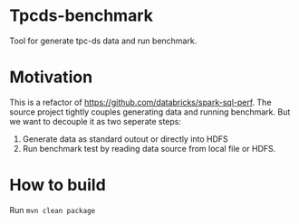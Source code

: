 # Tpcds-benchmark
Tool for generate tpc-ds data and run benchmark. 

# Motivation
This is a refactor of https://github.com/databricks/spark-sql-perf. The source project tightly couples generating data and running benchmark. But we want to decouple it as two seperate steps:

1. Generate data as standard outout or directly into HDFS
2. Run benchmark test by reading data source from local file or HDFS.

# How to build

Run `mvn clean package`


